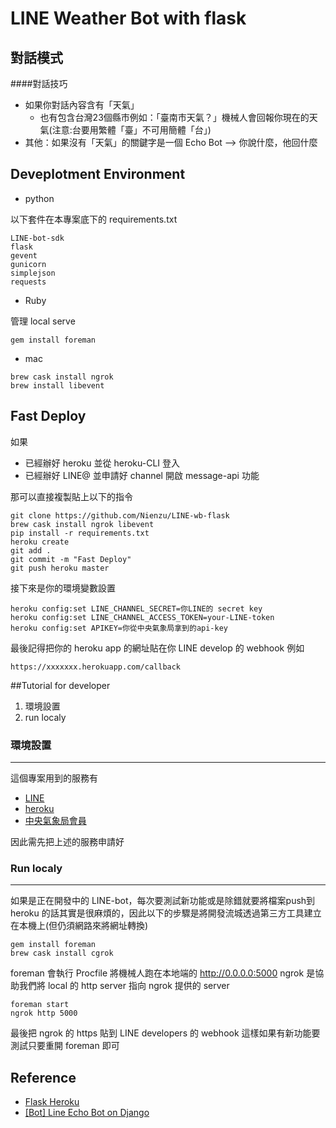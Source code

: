LINE Weather Bot with flask
======

## 對話模式

####對話技巧

* 如果你對話內容含有「天氣」
	* 也有包含台灣23個縣市例如：「臺南市天氣？」機械人會回報你現在的天氣(注意:台要用繁體「臺」不可用簡體「台」)
* 其他：如果沒有「天氣」的關鍵字是一個 Echo Bot --> 你說什麼，他回什麼

## Deveplotment Environment

* python 

以下套件在本專案底下的 requirements.txt 

```
LINE-bot-sdk
flask
gevent
gunicorn
simplejson
requests
```

* Ruby 

管理 local serve

```
gem install foreman

``` 

* mac 

```
brew cask install ngrok
brew install libevent
```


## Fast Deploy  
如果

* 已經辦好 heroku 並從 heroku-CLI 登入
* 已經辦好 LINE@ 並申請好 channel 開啟 message-api 功能

那可以直接複製貼上以下的指令

```
git clone https://github.com/Nienzu/LINE-wb-flask
brew cask install ngrok libevent
pip install -r requirements.txt
heroku create 
git add .
git commit -m "Fast Deploy"
git push heroku master
```

接下來是你的環境變數設置

```
heroku config:set LINE_CHANNEL_SECRET=你LINE的 secret key
heroku config:set LINE_CHANNEL_ACCESS_TOKEN=your-LINE-token
heroku config:set APIKEY=你從中央氣象局拿到的api-key

```

最後記得把你的 heroku app 的網址貼在你 LINE develop 的 webhook
例如

```
https://xxxxxxx.herokuapp.com/callback
```

##Tutorial for developer
1. 環境設置
2. run localy

### 環境設置
---

這個專案用到的服務有

* [LINE](https://business.LINE.me/zh-hant/)
* [heroku](https://dashboard.heroku.com/)
* [中央氣象局會員](http://opendata.cwb.gov.tw/index)

因此需先把上述的服務申請好

### Run localy
---

如果是正在開發中的 LINE-bot，每次要測試新功能或是除錯就要將檔案push到 heroku 的話其實是很麻煩的，因此以下的步驟是將開發流城透過第三方工具建立在本機上(但仍須網路來將網址轉換)

```
gem install foreman
brew cask install cgrok

```
foreman 會執行 Procfile 將機械人跑在本地端的 http://0.0.0.0:5000
ngrok 是協助我們將 local 的 http server 指向 ngrok 提供的 server

```
foreman start 
ngrok http 5000
```
最後把 ngrok 的 https 貼到 LINE developers 的 webhook
這樣如果有新功能要測試只要重開 foreman 即可  


## Reference

* [Flask Heroku](https://github.com/zachwill/flask_heroku)
* [[Bot] Line Echo Bot on Django](http://lee-w-blog.logdown.com/posts/1134898-line-echo-bot-on-django)
